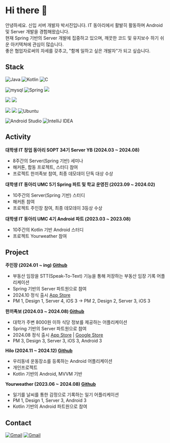 # Hi there 👋

안녕하세요. 신입 서버 개발자 박서진입니다. IT 동아리에서 활발히 활동하며 Android 및 Server 개발을 경험해왔습니다.
<br>현재 Spring 기반의 Server 개발에 집중하고 있으며, 깨끗한 코드 및 유지보수 하기 쉬운 아키텍쳐에 관심이 많습니다.
<br>좋은 협업자로써의 자세를 갖추고, "함께 일하고 싶은 개발자"가 되고 싶습니다.

## Stack

![Java](https://img.shields.io/badge/java-%23ED8B00.svg?style=for-the-badge&logo=openjdk&logoColor=white)
![Kotlin](https://img.shields.io/badge/kotlin-%237F52FF.svg?style=for-the-badge&logo=kotlin&logoColor=white)
![C](https://img.shields.io/badge/c-%2300599C.svg?style=for-the-badge&logo=c&logoColor=white)

![mysql](https://img.shields.io/badge/MySQL-005C84?style=for-the-badge&logo=mysql&logoColor=white)
![Spring](https://img.shields.io/badge/spring-%236DB33F.svg?style=for-the-badge&logo=spring&logoColor=white)
![](https://img.shields.io/badge/JPA-1B48A?style=for-the-badge&logo=juce&logoColor=white)

![](https://img.shields.io/badge/Docker-2496ED?style=for-the-badge&logo=Docker&logoColor=white) ![](https://img.shields.io/badge/Github%20actions-2088FF?style=for-the-badge&logo=githubactions&logoColor=white)

![](https://img.shields.io/badge/Prometheus-E6522C?style=for-the-badge&logo=prometheus&logoColor=white)
![](https://img.shields.io/badge/Grafana-F46800?style=for-the-badge&logo=grafana&logoColor=white)
 ![Ubuntu](https://img.shields.io/badge/Ubuntu-E95420?style=for-the-badge&logo=ubuntu&logoColor=white)

![Android Studio](https://img.shields.io/badge/android%20studio-346ac1?style=for-the-badge&logo=android%20studio&logoColor=white)
![IntelliJ IDEA](https://img.shields.io/badge/IntelliJ%20IDEA-000000.svg?style=for-the-badge&logo=intellij-idea&logoColor=white)

## Activity

**대학생 IT 창업 동아리 SOPT 34기 Server YB (2024.03 ~ 2024.08)**
- 8주간의 Server(Spring 기반) 세미나
- 해커톤, 합동 프로젝트, 스터디 참여
- 프로젝트 한끼족보 참여, 최종 데모데이 단독 대상 수상

**대학생 IT 동아리 UMC 5기 Spring 파트 및 학교 운영진 (2023.09 ~ 2024.02)**
- 10주간의 Server(Spring 기반) 스터디
- 해커톤 참여
- 프로젝트 주인장 참여, 최종 데모데이 3등상 수상
 
**대학생 IT 동아리 UMC 4기 Android 파트 (2023.03 ~ 2023.08)**
- 10주간의 Kotlin 기반 Android 스터디
- 프로젝트 Yourweather 참여

## Project 

**주인장 (2024.01 ~ ing) [Github](https://github.com/Juinjang)**
-  부동산 임장을 STT(Speak-To-Text) 기능을 통해 저장하는 부동산 임장 기록 어플리케이션
- Spring 기반의 Server 파트원으로 참여
- 2024.10 정식 출시 [App Store](https://apps.apple.com/kr/app/%EC%A3%BC%EC%9D%B8%EC%9E%A5-%EB%B6%80%EB%8F%99%EC%82%B0-%EB%A7%A4%EB%AC%BC-%EA%B8%B0%EB%A1%9D/id6605941969)
-  PM 1, Design 1, Server 4, iOS 3 -> PM 2, Design 2, Server 3, iOS 3

**한끼족보 (2024.03 ~ 2024.08) [Github](https://github.com/Team-Hankki)**
- 대학가 주변 8000원 이하 식당 정보를 제공하는 어플리케이션
- Spring 기반의 Server 파트원으로 참여
- 2024.08 정식 출시 [App Store](https://apps.apple.com/kr/app/%ED%95%9C%EB%81%BC%EC%A1%B1%EB%B3%B4/id6557078344) |  [Google Store](https://play.google.com/store/apps/details?id=com.hankki.hankkijogbo&pcampaignid=web_share)
-  PM 3, Design 3, Server 3, iOS 3, Android 3

**Hilo (2024.11 ~ 2024.12) [Github](https://github.com/PicturePark1101/HiLo)**
- 우리동네 운동장소를 등록하는 Android 어플리케이션
- 개인프로젝트
- Kotlin 기반의 Android, MVVM 기반

**Yourweather (2023.06 ~ 2024.08) [Github](https://github.com/yourweather)**
- 일기를 날씨를 통한 감정으로 기록하는 일기 어플리케이션
- PM 1, Design 1, Server 3, Android 3
- Kotlin 기반의 Android 파트원으로 참여

## Contact

[![Gmail](https://img.shields.io/badge/Gmail-D14836?style=for-the-badge&logo=gmail&logoColor=white)](mailto:seojin5565@gmail.com)
[![Gmail](https://img.shields.io/badge/Tistory-000000?style=for-the-badge&logo=티스토리&logoColor=white)](https://picturepark.tistory.com/)

